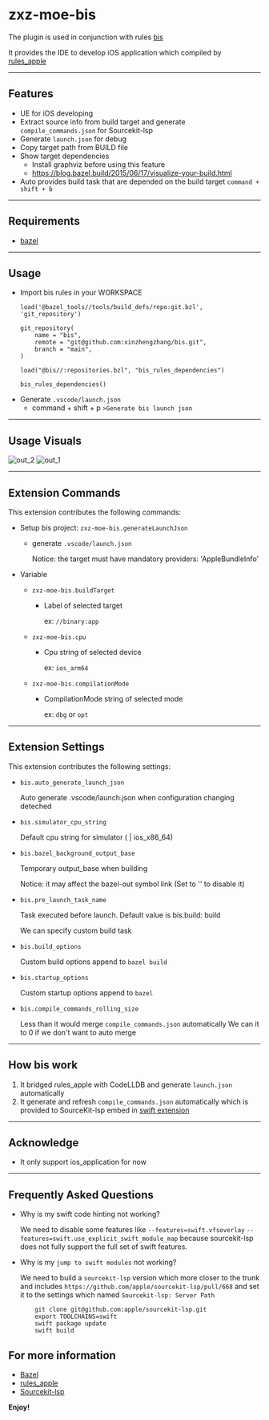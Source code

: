 # zxz-moe-bis

The plugin is used in conjunction with rules [bis](github.com:xinzhengzhang/bis)

It provides the IDE to develop iOS application which compiled by [rules_apple](http://github.com/bazelbuild/rules_apple)

---
## Features

* UE for iOS developing
* Extract source info from build target and generate `compile_commands.json` for Sourcekit-lsp
* Generate `launch.json` for debug
* Copy target path from BUILD file
* Show target dependencies
    * Install graphviz before using this feature
    * https://blog.bazel.build/2015/06/17/visualize-your-build.html
* Auto provides build task that are depended on the build target `command + shift + b`

---
## Requirements

* [bazel](http://github.com/bazelbuild/bazel)

---
## Usage

* Import bis rules in your WORKSPACE
    ```
    load('@bazel_tools//tools/build_defs/repo:git.bzl', 'git_repository')

    git_repository(
        name = "bis",
        remote = "git@github.com:xinzhengzhang/bis.git",
        branch = "main",
    )

    load("@bis//:repositories.bzl", "bis_rules_dependencies")

    bis_rules_dependencies()
    ```
* Generate `.vscode/launch.json`
    * command + shift + p `>Generate bis launch json`

---

## Usage Visuals
![out_2](https://user-images.githubusercontent.com/1487445/209274772-9b0e8230-dd9c-47ef-86f6-e295d5ae4451.gif)
![out_1](https://user-images.githubusercontent.com/1487445/209274776-b4c8c7b3-0b1b-4376-88c4-c1739422fc90.gif)

---
## Extension Commands
This extension contributes the following commands:
* Setup bis project: `zxz-moe-bis.generateLaunchJson`
    * generate `.vscode/launch.json`

        Notice: the target must have mandatory providers: 'AppleBundleInfo'

* Variable
    * `zxz-moe-bis.buildTarget`
        * Label of selected target
            
            ex: `//binary:app`
    * `zxz-moe-bis.cpu`
        * Cpu string of selected device

            ex: `ios_arm64`
    * `zxz-moe-bis.compilationMode`
        * CompilationMode string of selected mode

            ex: `dbg` or `opt`

---
## Extension Settings

This extension contributes the following settings:

* `bis.auto_generate_launch_json`

    Auto generate .vscode/launch.json when configuration changing deteched 

* `bis.simulator_cpu_string`

    Default cpu string for simulator ( | ios_x86_64)

* `bis.bazel_background_output_base`

    Temporary output_base when building

    Notice: it may affect the bazel-out symbol link (Set to '' to disable it)

* `bis.pre_launch_task_name`

    Task executed before launch. Default value is bis.build: build
    
    We can specify custom build task

* `bis.build_options`
    
    Custom build options append to `bazel build`

* `bis.startup_options`

    Custom startup options append to `bazel`

* `bis.compile_commands_rolling_size`
    
    Less than it would merge `compile_commands.json` automatically
    We can it to 0 if we don't want to auto merge

---
## How bis work

1. It bridged rules_apple with CodeLLDB and generate `launch.json` automatically
2. It generate and refresh `compile_commands.json` automatically which is provided to SourceKit-lsp embed in [swift extension](https://marketplace.visualstudio.com/items?itemName=sswg.swift-lang)

---
## Acknowledge

* It only support ios_application for now

---
## Frequently Asked Questions

* Why is my swift code hinting not working?

   We need to disable some features like `--features=swift.vfsoverlay` `--features=swift.use_explicit_swift_module_map` because sourcekit-lsp does not fully support the full set of swift features.

* Why is my `jump to swift modules` not working?

    We need to build a `sourcekit-lsp` version which more closer to the trunk and includes `https://github.com/apple/sourcekit-lsp/pull/668` and set it to the settings which named `Sourcekit-lsp: Server Path`

    ```
        git clone git@github.com:apple/sourcekit-lsp.git
        export TOOLCHAINS=swift
        swift package update
        swift build
    ```



## For more information

* [Bazel](http://bazel.build)
* [rules_apple](http://github.com/bazelbuild/rules_apple)
* [Sourcekit-lsp](https://github.com/apple/sourcekit-lsp)

**Enjoy!**
